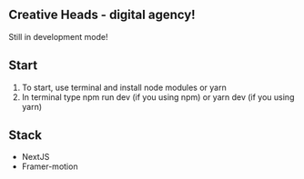 ## Creative Heads - digital agency! ##

Still in development mode!

## Start
1) To start, use terminal and install node modules or yarn
2) In terminal type npm run dev (if you using npm) or yarn dev (if you using yarn)

## Stack

- NextJS
- Framer-motion
